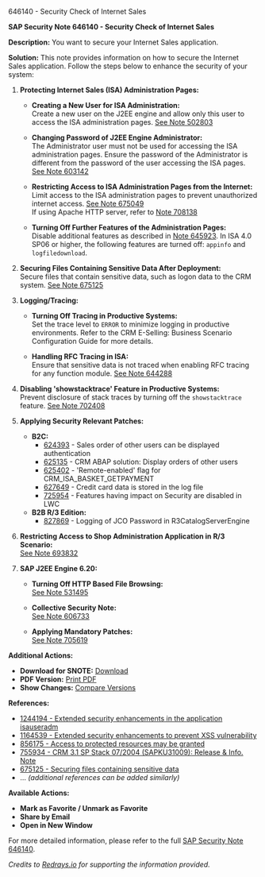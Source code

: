 646140 - Security Check of Internet Sales

**SAP Security Note 646140 - Security Check of Internet Sales**

**Description:**
You want to secure your Internet Sales application.

**Solution:**
This note provides information on how to secure the Internet Sales application. Follow the steps below to enhance the security of your system:

1. **Protecting Internet Sales (ISA) Administration Pages:**
   - **Creating a New User for ISA Administration:**  
     Create a new user on the J2EE engine and allow only this user to access the ISA administration pages. [See Note 502803](https://me.sap.com/notes/502803)
   
   - **Changing Password of J2EE Engine Administrator:**  
     The Administrator user must not be used for accessing the ISA administration pages. Ensure the password of the Administrator is different from the password of the user accessing the ISA pages. [See Note 603142](https://me.sap.com/notes/603142)
   
   - **Restricting Access to ISA Administration Pages from the Internet:**  
     Limit access to the ISA administration pages to prevent unauthorized internet access. [See Note 675049](https://me.sap.com/notes/675049)  
     If using Apache HTTP server, refer to [Note 708138](https://me.sap.com/notes/708138)
   
   - **Turning Off Further Features of the Administration Pages:**  
     Disable additional features as described in [Note 645923](https://me.sap.com/notes/645923). In ISA 4.0 SP06 or higher, the following features are turned off: `appinfo` and `logfiledownload`.

2. **Securing Files Containing Sensitive Data After Deployment:**  
   Secure files that contain sensitive data, such as logon data to the CRM system. [See Note 675125](https://me.sap.com/notes/675125)

3. **Logging/Tracing:**
   - **Turning Off Tracing in Productive Systems:**  
     Set the trace level to `ERROR` to minimize logging in productive environments. Refer to the CRM E-Selling: Business Scenario Configuration Guide for more details.
   
   - **Handling RFC Tracing in ISA:**  
     Ensure that sensitive data is not traced when enabling RFC tracing for any function module. [See Note 644288](https://me.sap.com/notes/644288)

4. **Disabling 'showstacktrace' Feature in Productive Systems:**  
   Prevent disclosure of stack traces by turning off the `showstacktrace` feature. [See Note 702408](https://me.sap.com/notes/702408)

5. **Applying Security Relevant Patches:**
   - **B2C:**
     - [624393](https://me.sap.com/notes/624393) - Sales order of other users can be displayed authentication
     - [625135](https://me.sap.com/notes/625135) - CRM ABAP solution: Display orders of other users
     - [625402](https://me.sap.com/notes/625402) - 'Remote-enabled' flag for CRM_ISA_BASKET_GETPAYMENT
     - [627649](https://me.sap.com/notes/627649) - Credit card data is stored in the log file
     - [725954](https://me.sap.com/notes/725954) - Features having impact on Security are disabled in LWC
   - **B2B R/3 Edition:**
     - [827869](https://me.sap.com/notes/827869) - Logging of JCO Password in R3CatalogServerEngine

6. **Restricting Access to Shop Administration Application in R/3 Scenario:**  
   [See Note 693832](https://me.sap.com/notes/693832)

7. **SAP J2EE Engine 6.20:**
   - **Turning Off HTTP Based File Browsing:**  
     [See Note 531495](https://me.sap.com/notes/531495)
   
   - **Collective Security Note:**  
     [See Note 606733](https://me.sap.com/notes/606733)
   
   - **Applying Mandatory Patches:**  
     [See Note 705619](https://me.sap.com/notes/705619)

**Additional Actions:**
- **Download for SNOTE:** [Download](https://notesdownloads.sap.com/note/0040000015502792017)
- **PDF Version:** [Print PDF](https://me.sap.com/sap/support/sfm/notes/print/0000646140?language=en-US&token=AFF540277F9EC4CDA0E9D211217266B7)
- **Show Changes:** [Compare Versions](https://me.sap.com/notesLatestChanges/0000646140/E/diff)

**References:**
- [1244194 - Extended security enhancements in the application isauseradm](https://me.sap.com/notes/1244194)
- [1164539 - Extended security enhancements to prevent XSS vulnerability](https://me.sap.com/notes/1164539)
- [856175 - Access to protected resources may be granted](https://me.sap.com/notes/856175)
- [755934 - CRM 3.1 SP Stack 07/2004 (SAPKU31009): Release & Info. Note](https://me.sap.com/notes/755934)
- [675125 - Securing files containing sensitive data](https://me.sap.com/notes/675125)
- ... *(additional references can be added similarly)*

**Available Actions:**
- **Mark as Favorite / Unmark as Favorite**
- **Share by Email**
- **Open in New Window**

For more detailed information, please refer to the full [SAP Security Note 646140](https://me.sap.com/notes/646140).

*Credits to [Redrays.io](https://redrays.io) for supporting the information provided.*